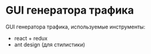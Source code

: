 # GUI генератора трафика
GUI генератора трафика, используемые инструменты:
- react + redux
- ant design (для стилистики)
